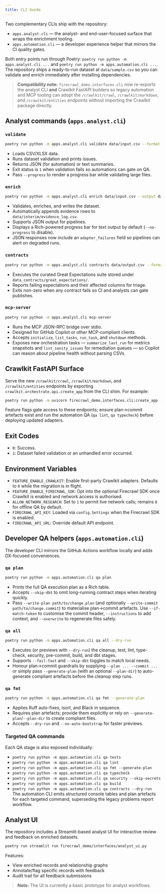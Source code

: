 ```yaml
---
title: CLI Guide
---
```


Two complementary CLIs ship with the repository:

- `apps.analyst.cli` — the analyst- and end-user-focused surface that wraps the enrichment tooling.
- `apps.automation.cli` — a developer experience helper that mirrors the CI quality gates.

Both entry points run through Poetry: `poetry run python -m apps.analyst.cli ...` and `poetry run python -m apps.automation.cli ...`.
The repository ships a ready-to-run dataset at `data/sample.csv` so you can validate and
enrich immediately after installing dependencies.

> **Compatibility note:** `firecrawl_demo.interfaces.cli` now re-exports the analyst CLI **and** Crawlkit FastAPI builders so legacy automation and MCP tooling can adopt the `/crawlkit/crawl`, `/crawlkit/markdown`, and `/crawlkit/entities` endpoints without importing the Crawlkit package directly.

## Analyst commands (`apps.analyst.cli`)

### `validate`

```bash
poetry run python -m apps.analyst.cli validate data/input.csv --format json
```

- Loads CSV/XLSX data.
- Runs dataset validation and prints issues.
- Returns JSON (for automation) or text summaries.
- Exit status is `1` when validation fails so automations can gate on QA.
- Pass `--progress` to render a progress bar while validating large files.

### `enrich`

```bash
poetry run python -m apps.analyst.cli enrich data/input.csv --output data/output.csv --format text
```

- Validates, enriches, and writes the dataset.
- Automatically appends evidence rows to `data/interim/evidence_log.csv`.
- Supports JSON output for pipelines.
- Displays a Rich-powered progress bar for text output by default (`--no-progress` to disable).
- JSON responses now include an `adapter_failures` field so pipelines can alert on degraded runs.

### `contracts`

```bash
poetry run python -m apps.analyst.cli contracts data/output.csv --format json
```

- Executes the curated Great Expectations suite stored under `data_contracts/great_expectations/`.
- Reports failing expectations and their affected columns for triage.
- Exits non-zero when any contract fails so CI and analysts can gate publishes.

### `mcp-server`

```bash
poetry run python -m apps.analyst.cli mcp-server
```

- Runs the MCP JSON-RPC bridge over stdio.
- Designed for GitHub Copilot or other MCP-compliant clients.
- Accepts `initialize`, `list_tasks`, `run_task`, and `shutdown` methods.
- Exposes new orchestration tasks — `summarize_last_run` for metrics snapshots and
  `list_sanity_issues` for remediation queues — so Copilot can reason about pipeline
  health without parsing CSVs.

## Crawlkit FastAPI Surface

Serve the new `/crawlkit/crawl`, `/crawlkit/markdown`, and `/crawlkit/entities` endpoints by exporting `crawlkit.orchestrate.api.create_app` from the CLI shim. For example:

```bash
poetry run python -m uvicorn firecrawl_demo.interfaces.cli:create_app --factory --reload
```

Feature flags gate access to these endpoints; ensure plan→commit artefacts exist and run the automation QA (`qa lint`, `qa typecheck`) before deploying updated adapters.

## Exit Codes

- `0`: Success.
- `1`: Dataset failed validation or an unhandled error occurred.

## Environment Variables

- `FEATURE_ENABLE_CRAWLKIT`: Enable first-party Crawlkit adapters. Defaults to `0` while the migration is in flight.
- `FEATURE_ENABLE_FIRECRAWL_SDK`: Opt into the optional Firecrawl SDK once Crawlkit is enabled and network access is authorised.
- `ALLOW_NETWORK_RESEARCH`: Set to `1` to permit live network calls; remains `0` for offline QA by default.
- `FIRECRAWL_API_KEY`: Loaded via `config.Settings` when the Firecrawl SDK is enabled.
- `FIRECRAWL_API_URL`: Override default API endpoint.

## Developer QA helpers (`apps.automation.cli`)

The developer CLI mirrors the GitHub Actions workflow locally and adds DX-focused conveniences.

### `qa plan`

```bash
poetry run python -m apps.automation.cli qa plan
```

- Prints the full QA execution plan as a Rich table.
- Accepts `--skip-dbt` to omit long-running contract steps when iterating quickly.
- Pass `--write-plan path/to/change.plan` (and optionally `--write-commit path/to/change.commit`) to materialise plan→commit artefacts. Use `--if-match-token` to customise the commit header, `--instructions` to add context, and `--overwrite` to regenerate files safely.

### `qa all`

```bash
poetry run python -m apps.automation.cli qa all --dry-run
```

- Executes (or previews with `--dry-run`) the cleanup, test, lint, type-check, security, pre-commit, build, and dbt stages.
- Supports `--fail-fast` and `--skip-dbt` toggles to match local needs.
- Honour plan→commit guardrails by supplying `--plan ... --commit ...` or simply pass `--generate-plan` (with an optional `--plan-dir`) to auto-generate compliant artefacts before the cleanup step runs.

### `qa fmt`

```bash
poetry run python -m apps.automation.cli qa fmt --generate-plan
```

- Applies Ruff auto-fixes, isort, and Black in sequence.
- Requires plan artefacts; provide them explicitly or rely on `--generate-plan`/`--plan-dir` to create compliant files.
- Accepts `--dry-run` and `--no-auto-bootstrap` for faster previews.

### Targeted QA commands

Each QA stage is also exposed individually:

- `poetry run python -m apps.automation.cli qa tests`
- `poetry run python -m apps.automation.cli qa lint`
- `poetry run python -m apps.automation.cli qa fmt --generate-plan`
- `poetry run python -m apps.automation.cli qa typecheck`
- `poetry run python -m apps.automation.cli qa security --skip-secrets`
- `poetry run python -m apps.automation.cli qa build`
- `poetry run python -m apps.automation.cli qa contracts --dry-run`
The automation CLI emits structured console tables and plan artefacts for each targeted command, superseding the legacy problems report workflow.

## Analyst UI

The repository includes a Streamlit-based analyst UI for interactive review and feedback on enriched datasets.

```bash
poetry run streamlit run firecrawl_demo/interfaces/analyst_ui.py
```

Features:

- View enriched records and relationship graphs
- Annotate/flag specific records with feedback
- Audit trail for all feedback submissions

> **Note:** The UI is currently a basic prototype for analyst workflows.
